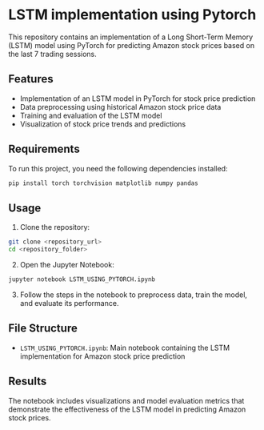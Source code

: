 # LSTM implementation using Pytorch

This repository contains an implementation of a Long Short-Term Memory (LSTM) model using PyTorch for predicting Amazon stock prices based on the last 7 trading sessions.

## Features
- Implementation of an LSTM model in PyTorch for stock price prediction
- Data preprocessing using historical Amazon stock price data
- Training and evaluation of the LSTM model
- Visualization of stock price trends and predictions

## Requirements
To run this project, you need the following dependencies installed:

```bash
pip install torch torchvision matplotlib numpy pandas
```

## Usage
1. Clone the repository:

```bash
git clone <repository_url>
cd <repository_folder>
```

2. Open the Jupyter Notebook:

```bash
jupyter notebook LSTM_USING_PYTORCH.ipynb
```

3. Follow the steps in the notebook to preprocess data, train the model, and evaluate its performance.

## File Structure
- `LSTM_USING_PYTORCH.ipynb`: Main notebook containing the LSTM implementation for Amazon stock price prediction

## Results
The notebook includes visualizations and model evaluation metrics that demonstrate the effectiveness of the LSTM model in predicting Amazon stock prices.


